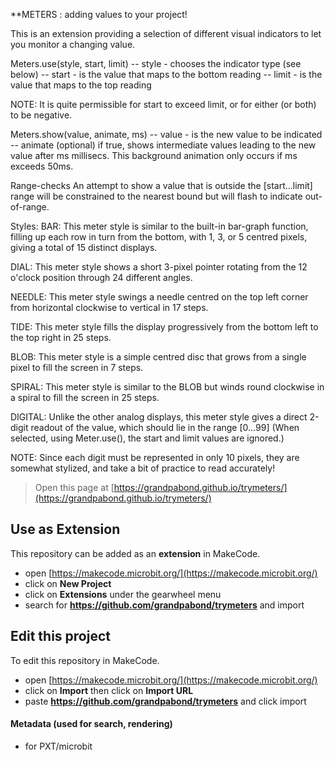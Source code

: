 **METERS  :  adding values to your project!

This is an extension providing a selection of different visual indicators to let you monitor a changing value.

Meters.use(style, start, limit)
  -- style -  chooses the indicator type (see below)
  -- start - is the value that maps to the bottom reading
  -- limit - is the value that maps to the top reading

NOTE: It is quite permissible for start to exceed limit, or for either (or both) to be negative. 

Meters.show(value, animate, ms)
  -- value - is the new value to be indicated 
  -- animate (optional) if true, shows intermediate values leading to the new value after ms millisecs. 
  This background animation only occurs if ms exceeds 50ms.

Range-checks
An attempt to show a value that is outside the [start...limit] range will be constrained to the nearest bound but will flash to indicate out-of-range.

Styles:
BAR:
This meter style is similar to the built-in bar-graph function, filling up each row in turn from the bottom, with 1, 3, or 5 centred pixels, giving a total of 15 distinct displays.

DIAL:
This meter style shows a short 3-pixel pointer rotating from the 12 o'clock position through 24 different angles.
  
NEEDLE:
This meter style swings a needle centred on the top left corner from horizontal clockwise to vertical in 17 steps.

TIDE:
This meter style fills the display progressively from the bottom left to the top right in 25 steps.

BLOB:
This meter style is a simple centred disc that grows from a single pixel to fill the screen in 7 steps. 

SPIRAL:
This meter style is similar to the BLOB but winds round clockwise in a spiral to fill the screen in 25 steps.


DIGITAL:
Unlike the other analog displays, this meter style gives a direct 2-digit readout of the value, which should lie in the range  [0...99]
(When selected, using Meter.use(), the start and limit values are ignored.) 

NOTE:  Since each digit must be represented in only 10 pixels, they are somewhat stylized, and take a bit of practice to read accurately!





> Open this page at [https://grandpabond.github.io/trymeters/](https://grandpabond.github.io/trymeters/)

## Use as Extension

This repository can be added as an **extension** in MakeCode.

* open [https://makecode.microbit.org/](https://makecode.microbit.org/)
* click on **New Project**
* click on **Extensions** under the gearwheel menu
* search for **https://github.com/grandpabond/trymeters** and import

## Edit this project

To edit this repository in MakeCode.

* open [https://makecode.microbit.org/](https://makecode.microbit.org/)
* click on **Import** then click on **Import URL**
* paste **https://github.com/grandpabond/trymeters** and click import

#### Metadata (used for search, rendering)

* for PXT/microbit
<script src="https://makecode.com/gh-pages-embed.js"></script><script>makeCodeRender("{{ site.makecode.home_url }}", "{{ site.github.owner_name }}/{{ site.github.repository_name }}");</script>

